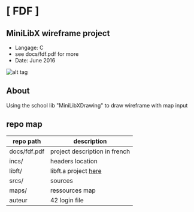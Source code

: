# [ FDF ]
## MiniLibX wireframe project
- Langage: C
- see docs/fdf.pdf for more
- Date: June 2016

![alt tag](https://github.com/nesthub/c_fdf/raw/master/docs/fdf.png)

## About
Using the school lib "MiniLibXDrawing" to draw wireframe with map input

## repo map
| repo path | description |
| ------------- | ------------- |
| docs/fdf.pdf	 | project description in french |
| incs/				 | headers location				 |
| libft/			 | libft.a project <a href="https://github.com/nesthub/c_libft" target="_blank">here</a> |
| srcs/				 | sources						 |
| maps/				 | ressources map						 |
| auteur			 | 42 login file				 |
